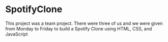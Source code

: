 # SpotifyClone

This project was a team project. There were three of us and we were given from Monday to Friday to build a Spotify Clone using HTML, CSS, and JavaScript
